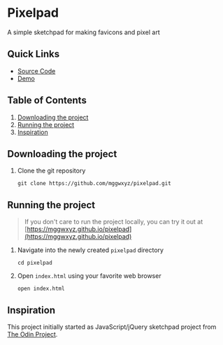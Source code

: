 # Pixelpad

A simple sketchpad for making favicons and pixel art

## Quick Links
* [Source Code](https://github.com/mggwxyz/pixelpad)
* [Demo](https://mggwxyz.github.io/pixelpad)

## Table of Contents
1. [Downloading the project](#downloading)
1. [Running the project](#running)
1. [Inspiration](#inspiration)

## Downloading the project <a id="downloading"></a>

1. Clone the git repository

    ```
    git clone https://github.com/mggwxyz/pixelpad.git
    
    ```
    
## Running the project <a id="running"></a>
>If you don't care to run the project locally, you can try it out at  [https://mggwxyz.github.io/pixelpad](https://mggwxyz.github.io/pixelpad)

1. Navigate into the newly created `pixelpad` directory

    ```
    cd pixelpad
    ```
1. Open `index.html` using your favorite web browser
    ```
    open index.html
    ```

## Inspiration <a id="inspiration"></a>

This project initially started as  JavaScript/jQuery sketchpad project from [The Odin Project](https://www.theodinproject.com/).
